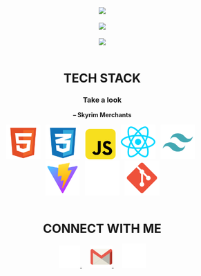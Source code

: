 <div align="center">

<img src="https://github-readme-stats.vercel.app/api?username=henricakes&theme=react&show_icons=true&hide_border=true&count_private=true" />
<br><br>

<img src="https://github-readme-streak-stats.herokuapp.com/?user=henricakes&theme=react&hide_border=true" />
<br><br>

<img src="https://github-readme-stats.vercel.app/api/top-langs/?username=henricakes&theme=react&show_icons=true&hide_border=true&layout=compact" />
<br><br>

# TECH STACK

### Take a look

**– Skyrim Merchants**

<img src="src/assets/HTML.svg" height="80" />&nbsp;&nbsp;
<img src="src/assets/CSS.svg" height="80" />&nbsp;&nbsp;
<img src="src/assets/JAVASCRIPT.svg" height="70" />&nbsp;&nbsp;
<img src="src/assets/react.svg" height="80" />&nbsp;&nbsp;
<img src="src/assets/TAILWIND.svg" height="80" />&nbsp;&nbsp;
<img src="src/assets/VITE.svg" height="80" />&nbsp;&nbsp;
<img src="src/assets/EXPO.svg" height="80" />&nbsp;&nbsp;
<img src="src/assets/GIT.svg" height="80" />
<br><br>

# CONNECT WITH ME

<div align="center">
<a href="https://github.com/henricakes" target="_blank">
<img src="src/assets/GITHUB.svg" height="50" alt="Github" />
</a>
&nbsp;&nbsp;&nbsp;&nbsp;
<a href="https://mail.google.com/mail/?view=cm&fs=1&to=angasjohnhenry@gmail.com" target="_blank"v>
<img src="src/assets/GMAIL_COLORED.svg" height="50" alt="Gmail">
</a>
&nbsp;&nbsp;&nbsp;&nbsp;
<a href="https://www.linkedin.com/in/henricakes" target="_blank">
<img src="src/assets/LINKEDIN.svg" height="55" alt="LinkedIn" /></a>
</div>

</div>
